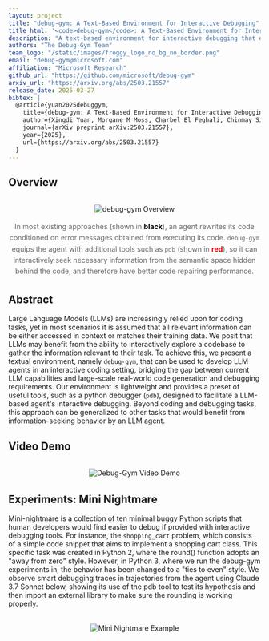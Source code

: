```yaml
---
layout: project
title: "debug-gym: A Text-Based Environment for Interactive Debugging"
title_html: '<code>debug-gym</code>: A Text-Based Environment for Interactive Debugging'
description: "A text-based environment for interactive debugging that enables Large Language Models to interactively explore codebases"
authors: "The Debug-Gym Team"
team_logo: "/static/images/froggy_logo_no_bg_no_border.png"
email: "debug-gym@microsoft.com"
affiliation: "Microsoft Research"
github_url: "https://github.com/microsoft/debug-gym"
arxiv_url: "https://arxiv.org/abs/2503.21557"
release_date: 2025-03-27
bibtex: |
  @article{yuan2025debuggym,
    title={debug-gym: A Text-Based Environment for Interactive Debugging},
    author={Xingdi Yuan, Morgane M Moss, Charbel El Feghali, Chinmay Singh, Darya Moldavskaya, Drew MacPhee, Lucas Caccia, Matheus Pereira, Minseon Kim, Alessandro Sordoni, Marc-Alexandre C\^ot\'e},
    journal={arXiv preprint arXiv:2503.21557},
    year={2025},
    url={https://arxiv.org/abs/2503.21557}
  }
---
```


## Overview

<div style="text-align: center; margin: 2rem 0;">
  <img src="{{ '/static/images/intro_diagram-2.png' | relative_url }}" alt="debug-gym Overview" style="max-width: 100%; height: auto;">
  <p style="margin-top: 1rem; color: #666; line-height: 1.6;">
    In most existing approaches (shown in <span style="color: black; font-weight: bold;">black</span>), an agent rewrites its code conditioned on error messages obtained from executing its code. <code class="lightly-bold">debug-gym</code> equips the agent with additional tools such as <code class="lightly-bold">pdb</code> (shown in <span style="color: rgb(219, 1, 1); font-weight: bold;">red</span>), so it can interactively seek necessary information from the semantic space hidden behind the code, and therefore have better code repairing performance.
  </p>
</div>

## Abstract

Large Language Models (LLMs) are increasingly relied upon for coding tasks, yet in most scenarios it is assumed that all relevant information can be either accessed in context or matches their training data. We posit that LLMs may benefit from the ability to interactively explore a codebase to gather the information relevant to their task. To achieve this, we present a textual environment, namely `debug-gym`, that can be used to develop LLM agents in an interactive coding setting, bridging the gap between current LLM capabilities and large-scale real-world code generation and debugging requirements. Our environment is lightweight and provides a preset of useful tools, such as a python debugger (`pdb`), designed to facilitate a LLM-based agent's interactive debugging. Beyond coding and debugging tasks, this approach can be generalized to other tasks that would benefit from information-seeking behavior by an LLM agent.

## Video Demo

<div style="text-align: center; margin: 2rem 0;">
  <img src="{{ '/static/images/debug-bench-demo.gif' | relative_url }}" alt="Debug-Gym Video Demo">
</div>

## Experiments: Mini Nightmare

Mini-nightmare is a collection of ten minimal buggy Python scripts that human developers would find easier to debug if provided with interactive debugging tools. For instance, the `shopping_cart` problem, which consists of a simple code snippet that aims to implement a shopping cart class. This specific task was created in Python 2, where the round() function adopts an "away from zero" style. However, in Python 3, where we run the debug-gym experiments in, the behavior has been changed to a "ties to even" style. We observe smart debugging traces in trajectories from the agent using Claude 3.7 Sonnet below, showing its use of the pdb tool to test its hypothesis and then import an external library to make sure the rounding is working properly.

<div style="text-align: center; margin: 2rem 0;">
  <img src="{{ '/static/images/shopping_cart_mini_nightmare.png' | relative_url }}" alt="Mini Nightmare Example">
</div>
